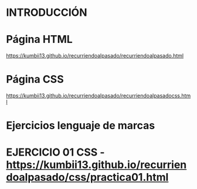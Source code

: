 # INTRODUCCIÓN

# Página HTML
https://kumbii13.github.io/recurriendoalpasado/recurriendoalpasado.html

# Página CSS
https://kumbii13.github.io/recurriendoalpasado/recurriendoalpasadocss.html

# Ejercicios lenguaje de marcas

# EJERCICIO 01 CSS - https://kumbii13.github.io/recurriendoalpasado/css/practica01.html

